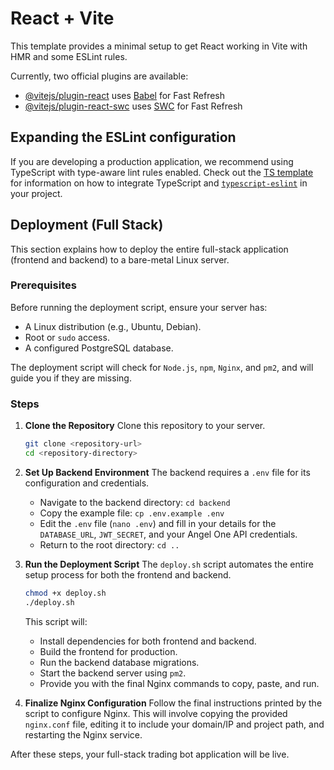 # React + Vite

This template provides a minimal setup to get React working in Vite with HMR and some ESLint rules.

Currently, two official plugins are available:

- [@vitejs/plugin-react](https://github.com/vitejs/vite-plugin-react/blob/main/packages/plugin-react) uses [Babel](https://babeljs.io/) for Fast Refresh
- [@vitejs/plugin-react-swc](https://github.com/vitejs/vite-plugin-react/blob/main/packages/plugin-react-swc) uses [SWC](https://swc.rs/) for Fast Refresh

## Expanding the ESLint configuration

If you are developing a production application, we recommend using TypeScript with type-aware lint rules enabled. Check out the [TS template](https://github.com/vitejs/vite/tree/main/packages/create-vite/template-react-ts) for information on how to integrate TypeScript and [`typescript-eslint`](https://typescript-eslint.io) in your project.

## Deployment (Full Stack)

This section explains how to deploy the entire full-stack application (frontend and backend) to a bare-metal Linux server.

### Prerequisites

Before running the deployment script, ensure your server has:
-   A Linux distribution (e.g., Ubuntu, Debian).
-   Root or `sudo` access.
-   A configured PostgreSQL database.

The deployment script will check for `Node.js`, `npm`, `Nginx`, and `pm2`, and will guide you if they are missing.

### Steps

1.  **Clone the Repository**
    Clone this repository to your server.
    ```bash
    git clone <repository-url>
    cd <repository-directory>
    ```

2.  **Set Up Backend Environment**
    The backend requires a `.env` file for its configuration and credentials.
    -   Navigate to the backend directory: `cd backend`
    -   Copy the example file: `cp .env.example .env`
    -   Edit the `.env` file (`nano .env`) and fill in your details for the `DATABASE_URL`, `JWT_SECRET`, and your Angel One API credentials.
    -   Return to the root directory: `cd ..`

3.  **Run the Deployment Script**
    The `deploy.sh` script automates the entire setup process for both the frontend and backend.
    ```bash
    chmod +x deploy.sh
    ./deploy.sh
    ```
    This script will:
    -   Install dependencies for both frontend and backend.
    -   Build the frontend for production.
    -   Run the backend database migrations.
    -   Start the backend server using `pm2`.
    -   Provide you with the final Nginx commands to copy, paste, and run.

4.  **Finalize Nginx Configuration**
    Follow the final instructions printed by the script to configure Nginx. This will involve copying the provided `nginx.conf` file, editing it to include your domain/IP and project path, and restarting the Nginx service.

After these steps, your full-stack trading bot application will be live.
